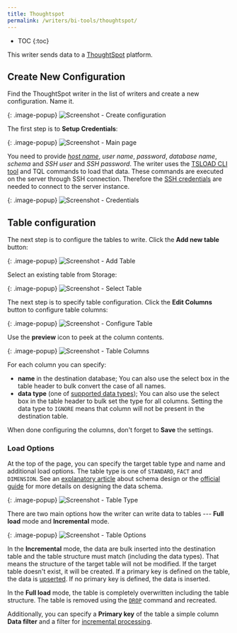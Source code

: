 ```yaml
---
title: Thoughtspot
permalink: /writers/bi-tools/thoughtspot/
---
```


* TOC
{:toc}

This writer sends data to a [ThoughtSpot](https://www.thoughtspot.com/product) platform.

## Create New Configuration
Find the ThoughtSpot writer in the list of writers and create a new configuration. Name it.

{: .image-popup}
![Screenshot - Create configuration](/writers/bi-tools/thoughtspot/ui1.png)

The first step is to **Setup Credentials**:

{: .image-popup}
![Screenshot - Main page](/writers/bi-tools/thoughtspot/intro-page.png)

You need to provide [*host name*](https://docs.thoughtspot.com/5.0/data-integrate/clients/use-jdbc-driver.html), *user name*, *password*, *database name*, *schema* and *SSH user* and *SSH password*.
The writer uses the [TSLOAD CLI tool](https://docs.thoughtspot.com/5.0/admin/loading/use-data-importer.html#) and TQL commands to load that data.
These commands are executed on the server through SSH connection. Therefore the
[SSH credentials](https://docs.thoughtspot.com/4.4/app-integrate/introduction/logins.html) are needed to connect to the server instance.

{: .image-popup}
![Screenshot - Credentials](/writers/bi-tools/thoughtspot/credentials.png)

## Table configuration
The next step is to configure the tables to write. Click the **Add new table** button:

{: .image-popup}
![Screenshot - Add Table](/writers/bi-tools/thoughtspot/add-table.png)

Select an existing table from Storage:

{: .image-popup}
![Screenshot - Select Table](/writers/bi-tools/thoughtspot/select-table.png)

The next step is to specify table configuration. Click the **Edit Columns** button to configure table columns:

{: .image-popup}
![Screenshot - Configure Table](/writers/bi-tools/thoughtspot/configure-table.png)

Use the **preview** icon to peek at the column contents.

{: .image-popup}
![Screenshot - Table Columns](/writers/bi-tools/thoughtspot/table-columns.png)

For each column you can specify:

- **name** in the destination database; You can also use the select box in the table header to bulk convert the case of all names.
- **data type** (one of [supported data types](https://docs.thoughtspot.com/5.0/admin/loading/datatypes.html#)); You can also use the select box in the table header to bulk set the type for all columns. Setting the data type to `IGNORE` means that column will not be present in the destination table.

When done configuring the columns, don't forget to **Save** the settings.

### Load Options
At the top of the page, you can specify the target table type and name and additional load options. The table type is
one of `STANDARD`, `FACT` and `DIMENSION`. See an [explanatory article](https://www.thoughtspot.com/fact-and-dimension/dimensional-data-modeling-4-simple-steps)
about schema design or the [official guide](https://docs.thoughtspot.com/5.0/admin/data-modeling/data-modeling-settings.html) for
more details on designing the data schema.

{: .image-popup}
![Screenshot - Table Type](/writers/bi-tools/thoughtspot/table-type.png)

There are two main options how the writer can write data to tables --- **Full load** mode and **Incremental** mode.

{: .image-popup}
![Screenshot - Table Options](/writers/bi-tools/thoughtspot/table-options.png)

In the **Incremental** mode, the data are bulk inserted into
the destination table and the table structure must match (including the data types). That means the structure of the target table
will not be modified. If the target table doesn't exist, it will be created. If a primary key is defined on the table, the
data is [upserted](https://en.wikipedia.org/wiki/Merge_(SQL)). If no primary key is defined, the data is inserted.

In the **Full load** mode, the table is completely overwritten including the table structure. The table is removed
using the [`DROP`](https://docs.thoughtspot.com/5.0/admin/loading/check-dependencies-tql.html) command and recreated.

Additionally, you can specify a **Primary key** of the table a simple column **Data filter** and a filter for
[incremental processing](/storage/tables/#incremental-processing).
